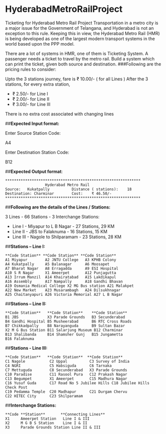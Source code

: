 # HyderabadMetroRailProject
Ticketing for Hyderabad Metro Rail Project
Transportation in a metro city is a major issue for the Government of Telangana, and
Hyderabad is not an exception to this rule. Keeping this in view, the Hyderabad Metro Rail (HMR)
is being developed as one of the largest modern transport systems in the world based upon the PPP
model.

There are a lot of systems in HMR, one of them is Ticketing System. A passenger needs a
ticket to travel by the metro rail. Build a system which can print the ticket, given both source and
destination.
###Following are the pricing rules to consider:


Upto the 3 stations journey, fare is ₹ 10.00/- ( for all Lines )
After the 3 stations, for every extra station,

* ₹ 2.50/- for Line I
* ₹ 2.00/- for Line II
* ₹ 3.00/- for Line III


There is no extra cost associated with changing lines


##**Expected Input format:**

Enter Source Station Code:

A4

Enter Destination Station Code:

B12

##**Expected Output format**:
```
*************************************************************
                  Hyderabad Metro Rail
Source:   Kukatpally          Distance ( stations):    18
Destination: Charminar        Cost:    ₹ 46.50/-
*************************************************************
```
##**Following are the details of the Lines / Stations:**

3 Lines - 66 Stations - 3 Interchange Stations:

* Line I - Miyapur to L B Nagar - 27 Stations, 29 KM
* Line II - JBS to Falaknuma - 16 Stations, 15 KM
* Line III - Nagole to Shilparamam - 23 Stations, 28 KM

##**Stations – Line I:**
```
**Code Station** **Code Station** **Code Station**
A1 Miyapur        A2 JNTU College   A3 KPHB Colony
A4 Kukatpally     A5 Balanagar      A6 Moosapet
A7 Bharat Nagar   A8 Erragadda      A9 ESI Hospital
A10 S R Nagar     X1 Ameerpet       A12 Punjagutta
A13 Irrum Manzil  A14 Khairatabad   A15 Lakdikapul
A16 Assembly      A17 Nampally      A18 Gandhi Bhavan
A19 Osmania Medical College X2 MG Bus station A21 Malakpet
A22 New Market    A23 Musarambagh   A24 Dilsukhnagar
A25 Chaitanyapuri A26 Victoria Memorial A27 L B Nagar
```

##**Stations – Line II:**
```
**Code Station**   **Code Station**    **Code Station**
B1 JBS             X3 Parade Grounds   B3 Secunderabad
B4 Gandhi Hospital B5 Musheerabad      B6 RTC Cross Roads
B7 Chikkadpally    B8 Narayanguda      B9 Sultan Bazar
X2 M G Bus Station B11 Salarjung Museum B12 Charminar
B13 Shalibanda     B14 Shamsher Gunj   B15 Jungametta
B16 Falaknuma
```

##**Stations - Line III:**
```
**Code Station**   **Code Station**  **Code Station**
C1 Nagole           C2 Uppal          C3 Survey of India
C4 NGRI             C5 Habsiguda      C6 Tarnaka
C7 Mettuguda        C8 Secunderabad   X3 Parade Grounds
C10 Paradise        C11 Rasool Pura   C12 Prakash Nagar
C13 Begumpet        X1 Ameerpet       C15 Madhura Nagar
C16 Yusuf Guda      C17 Road No 5 Jubilee Hills C18 Jubilee Hills Check Post
C19 Pedamma Temple  C20 Madhapur      C21 Durgam Chervu
C22 HITEC City      C23 Shilparamam
```

##**Interchange Stations:**
```
**Code **Station**       **Connecting Lines**
X1     Ameerpet Station   Line I & III
X2     M G B S Station    Line I & II
X3     Parade Grounds Station Line II & III
```

